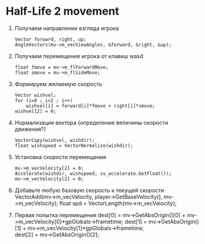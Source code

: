# Half-Life 2 movement

1. Получаем направление взгляда игрока
    ```
    Vector forward, right, up;
    AngleVectors(mv->m_vecViewAngles, &forward, &right, &up);
    ```
2. Получаем перемещение игрока от клавиш wasd 
    ```
    float fmove = mv->m_flForwardMove;
    float smove = mv->m_flSideMove;
    ```
3. Формируем желаемую скорость
    ```
    Vector wishvel;
    for (i=0 ; i<2 ; i++)
		wishvel[i] = forward[i]*fmove + right[i]*smove;
    wishvel[2] = 0;
    ```
4. Нормализация вектора (определение величины скорости движения?)
    ```
    VectorCopy(wishvel, wishdir);
    float wishspeed = VectorNormalize(wishdir);
    ```
5. Установка скорости перемещения
    ```
    mv->m_vecVelocity[2] = 0;
    Accelerate(wishdir, wishspeed, sv_accelerate.GetFloat());
    mv->m_vecVelocity[2] = 0;
    ```
6. Добавьте любую базовую скорость к текущей скорости
    VectorAdd(mv->m_vecVelocity, player->GetBaseVelocity(), mv->m_vecVelocity);
    float spd = VectorLength(mv->m_vecVelocity);
    
7. Первая попытка перемещения
    dest[0] = mv->GetAbsOrigin()[0] + mv->m_vecVelocity[0]*gpGlobals->frametime;
    dest[1] = mv->GetAbsOrigin()[1] + mv->m_vecVelocity[1]*gpGlobals->frametime;	
    dest[2] = mv->GetAbsOrigin()[2];